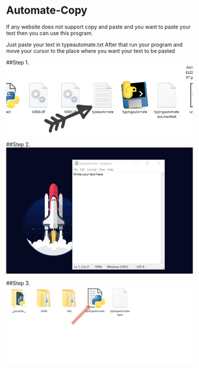 # Automate-Copy
If any website does not support copy and paste and you want to paste your text then you can use this program.

Just paste your text in typeautomate.txt
After that run your program and move your cursor to the place where you want your text to be pasted

##Step 1.
![Image1](/Images/1.jpg)

##Step 2.
![Image1](/Images/2.png)

##Step 3.
![Image1](/Images/3.jpg)
